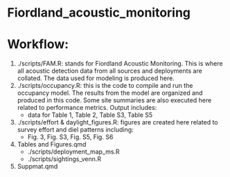 # Fiordland_acoustic_monitoring

# Workflow:

1.  ./scripts/FAM.R: stands for Fiordland Acoustic Monitoring. This is where all acoustic detection data from all sources and deployments are collated. The data used for modeling is produced here.
2.  ./scripts/occupancy.R: this is the code to compile and run the occupancy model. The results from the model are organized and produced in this code. Some site summaries are also executed here related to performance metrics. Output includes:
    -   data for Table 1, Table 2, Table S3, Table S5
3.  ./scripts/effort & daylight_figures.R: figures are created here related to survey effort and diel patterns including:
    -   Fig. 3, Fig. S3, Fig. S5, Fig. S6
4.  Tables and Figures.qmd
    -   ./scripts/deployment_map_ms.R
    -   ./scripts/sightings_venn.R
5.  Suppmat.qmd
